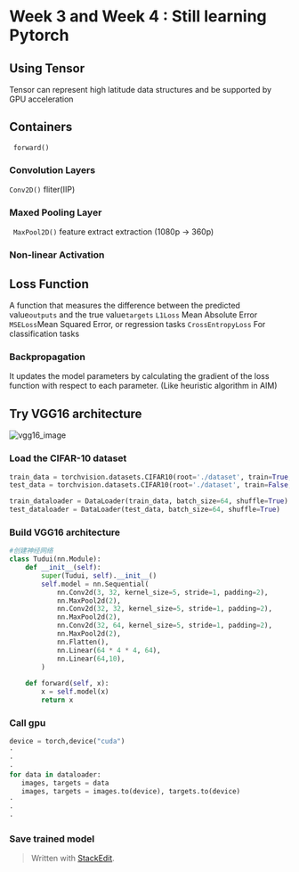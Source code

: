 # Week  3 and Week 4 : Still learning Pytorch
##  Using Tensor
Tensor can represent high latitude data structures and be supported by GPU acceleration
##  Containers
``` forward()```

###  Convolution Layers
```Conv2D()```
fliter(IIP)
###  Maxed Pooling Layer
``` MaxPool2D()```
feature extract extraction   (1080p -> 360p)
###  Non-linear Activation

##  Loss Function 
A function that measures the difference between the predicted value```outputs``` and the true value```targets```
  ```L1Loss```  Mean Absolute Error
 ``` MSELoss```Mean Squared Error, or regression tasks
 ```CrossEntropyLoss```  For classification tasks

### Backpropagation
It updates the model parameters by calculating the gradient of the loss function with respect to each parameter. (Like heuristic algorithm in AIM)


##  Try VGG16 architecture
![vgg16_image](./images/VGG16.jpg)

### Load the CIFAR-10 dataset 
```python
train_data = torchvision.datasets.CIFAR10(root='./dataset', train=True, transform = torchvision.transforms.ToTensor(), download=True)  
test_data = torchvision.datasets.CIFAR10(root='./dataset', train=False, transform = torchvision.transforms.ToTensor(), download=True)

train_dataloader = DataLoader(train_data, batch_size=64, shuffle=True)  
test_dataloader = DataLoader(test_data, batch_size=64, shuffle=True)
```

###  Build VGG16 architecture
```python
#创建神经网络  
class Tudui(nn.Module):  
    def __init__(self):  
        super(Tudui, self).__init__()  
        self.model = nn.Sequential(  
            nn.Conv2d(3, 32, kernel_size=5, stride=1, padding=2),  
            nn.MaxPool2d(2),  
            nn.Conv2d(32, 32, kernel_size=5, stride=1, padding=2),  
            nn.MaxPool2d(2),  
            nn.Conv2d(32, 64, kernel_size=5, stride=1, padding=2),  
            nn.MaxPool2d(2),  
            nn.Flatten(),  
            nn.Linear(64 * 4 * 4, 64),  
            nn.Linear(64,10),  
        )  
  
    def forward(self, x):  
        x = self.model(x)  
        return x
```






###  Call gpu
 ``` python
device = torch,device("cuda")
·
·
·
for data in dataloader:
	images, targets = data
	images, targets = images.to(device), targets.to(device) 
·
·
· 
```

###  Save trained model


> Written with [StackEdit](https://stackedit.io/).

